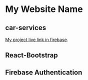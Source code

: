 # My Website Name

## car-services

[My project live link in firebase](https://car-services-794d3.web.app/home#home).

## React-Bootstrap

## Firebase Authentication
